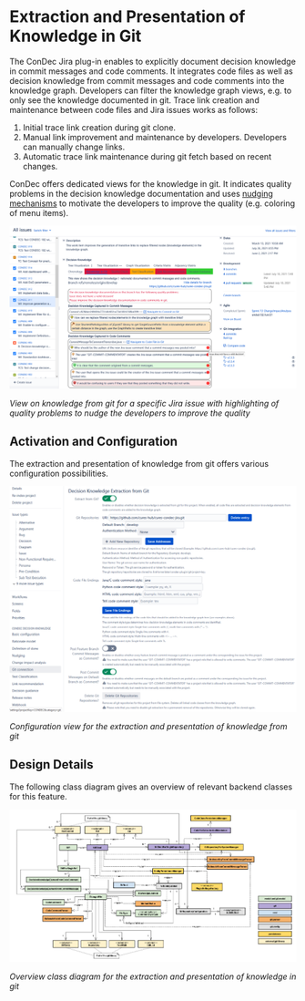 # Extraction and Presentation of Knowledge in Git

The ConDec Jira plug-in enables to explicitly document decision knowledge in commit messages and code comments.
It integrates code files as well as decision knowledge from commit messages and code comments into the knowledge graph.
Developers can filter the knowledge graph views, e.g. to only see the knowledge documented in git.
Trace link creation and maintenance between code files and Jira issues works as follows: 
1. Initial trace link creation during git clone. 
2. Manual link improvement and maintenance by developers. Developers can manually change links. 
3. Automatic trace link maintenance during git fetch based on recent changes.

ConDec offers dedicated views for the knowledge in git.
It indicates quality problems in the decision knowledge documentation and uses [nudging mechanisms](./nudging.md) 
to motivate the developers to improve the quality (e.g. coloring of menu items).

![View on knowledge from git for a specific Jira issue](../screenshots/git_knowledge_work_item.png)

*View on knowledge from git for a specific Jira issue with highlighting of quality problems to nudge the developers to improve the quality*

## Activation and Configuration
The extraction and presentation of knowledge from git offers various configuration possibilities.

![Configuration view for the automatic text classifier](https://github.com/cures-hub/cures-condec-jira/raw/master/doc/screenshots/config_git.png)

*Configuration view for the extraction and presentation of knowledge from git*

## Design Details
The following class diagram gives an overview of relevant backend classes for this feature.

![Overview class diagram](https://github.com/cures-hub/cures-condec-jira/raw/master/doc/diagrams/class_diagram_git.png)

*Overview class diagram for the extraction and presentation of knowledge in git*